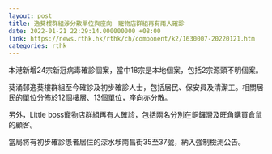```yaml
---
layout: post
title: 逸葵樓群組涉分散單位與座向　寵物店群組再有兩人確診
date: 2022-01-21 22:29:14.000000000 +08:00
link: https://news.rthk.hk/rthk/ch/component/k2/1630007-20220121.htm
categories: rthk
---
```


本港新增24宗新冠病毒確診個案，當中18宗是本地個案，包括2宗源頭不明個案。

葵涌邨逸葵樓群組至今確診及初步確診人士，包括居民、保安員及清潔工。相關居民的單位分佈於12個樓層、13個單位，座向亦分散。

另外，Little boss寵物店群組再有人確診，包括兩名分別在銅鑼灣及旺角購買倉鼠的顧客。

當局將有初步確診患者居住的深水埗南昌街35至37號，納入強制檢測公告。
